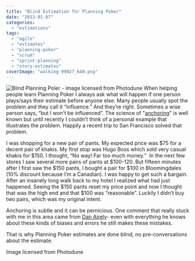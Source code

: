 ```yaml
---
title: "Blind Estimation for Planning Poker"
date: "2013-01-07"
categories: 
  - "estimations"
tags: 
  - "agile"
  - "estimates"
  - "planning-poker"
  - "scrum"
  - "sprint-planning"
  - "story-estimates"
coverImage: "walking-99027_640.png"
---
```


![Blind Planning Poler - image licensed from Photodune](src/content/blog/blind-estimation-planning-poker/images/walking-99027_640.png) When helping people learn Planning Poker I always ask what will happen if one person plays/says their estimate before anyone else. Many people usually spot the problem and they call it “influence.” And they’re right. Sometimes a wise person says, “but I won’t be influenced”. The science of "[anchoring](https://en.wikipedia.org/wiki/Anchoring)" is well known but until recently I couldn’t think of a personal example that illustrates the problem. Happily a recent trip to San Francisco solved that problem.

I was shopping for a new pair of pants. My expected price was $75 for a decent pair of khakis. My first stop was Hugo Boss which sold very casual khakis for $150. I thought, “No way! Far too much money.”  In the next few stores I saw several more pairs of pants at $100-120. But fifteen minutes after I first saw the $150 pants, I bought a pair for $100 in Bloomingdales (10% discount because I’m a Canadian). I was happy to get such a bargain. After an insanely long walk back to my hotel I realized what had just happened. Seeing the $150 pants reset my price point and now I thought that was the high end and that $100 was “reasonable”. Luckily I didn’t buy two pairs, which was my original intent.

Anchoring is subtle and it can be pernicious. One comment that really stuck with me in this area came from [Dan Airely](https://danariely.com)\- even with everything he knows about these kinds of biases and errors he still makes these mistakes.

That is why Planning Poker estimates are done blind, no pre-conversations about the estimate.

Image licensed from Photodune

